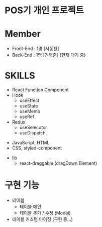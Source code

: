 # POS기 개인 프로젝트

# Member
- Front-End : 1명 [서동찬]
- Back-End : 1명 [김병준]  (현재 대기 중)

# SKILLS
+ React Function Component
+ Hook 
  + useEffect
  + useState
  + useMemo
  + useRef
+ Redux
  + useSelecotor
  + useDispatch
- JavaScript, HTML
- CSS, styled-component
+ lib
  + react-draggable (dragDown Element)
  
  
# 구현 기능
+ 테이블
  + 테이블 메인
  + 테이블 추가 / 수정 (Modal)
+ 테이블 커스텀 마이징 (구현 중...)
  
